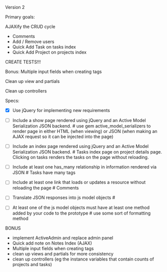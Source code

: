 Version 2

Primary goals:

AJAXify the CRUD cycle
 - Comments
 - Add / Remove users
 - Quick Add Task on tasks index
 - Quick Add Project on projects index


 CREATE TESTS!!!

 Bonus: Multiple input fields when creating tags

 Clean up view and partials

 Clean up controllers 



Specs:
- [x] Use jQuery for implementing new requirements
- [ ] Include a show page rendered using jQuery and an Active Model Serialization JSON backend.
      # use gem active_model_serializers to render page in either HTML (when viewing) or JSON (when making an AJAX request so it can be injected into the page)
- [ ] Include an index page rendered using jQuery and an Active Model Serialization JSON backend.
      # Tasks index page on project details page. Clicking on tasks renders the tasks on the page without reloading. 
- [ ] Include at least one has_many relationship in information rendered via JSON
      # Tasks have many tags
- [ ] Include at least one link that loads or updates a resource without reloading the page
      # Comments 
- [ ] Translate JSON responses into js model objects
      # 
- [ ] At least one of the js model objects must have at least one method added by your code to the prototype
      # use some sort of formatting method


BONUS 
 - implement ActiveAdmin and replace admin panel
 - Quick add note on Notes Index (AJAX)
 - Multiple input fields when creating tags
 - clean up views and partials for more consistency
 - clean up controllers (eg the instance variables that contain counts of projects and tasks)

